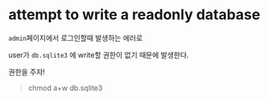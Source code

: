 # attempt to write a readonly database

`admin`페이지에서 로그인할때 발생하는 에러로

user가 `db.sqlite3` 에 write할 권한이 없기 때문에 발생한다.

권한을 주자!

> chmod a+w db.sqlite3